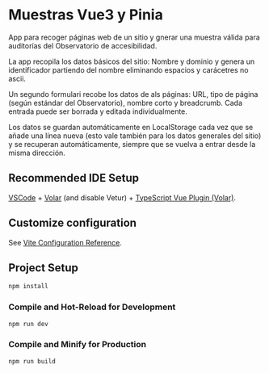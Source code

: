 # Muestras Vue3 y Pinia

App para recoger páginas web de un sitio y gnerar una muestra válida para auditorías del Observatorio de accesibilidad.

La app recopila los datos básicos del sitio: Nombre y dominio y genera un identificador partiendo del nombre eliminando espacios y carácetres no ascii.

Un segundo formulari recobe los datos de als páginas: URL, tipo de página (según estándar del Observatorio), nombre corto y breadcrumb. Cada entrada puede ser borrada y editada individualmente.

Los datos se guardan automáticamente en LocalStorage cada vez que se añade una línea nueva (esto vale también para los datos generales del sitio) y se recuperan automáticamente, siempre que se vuelva a entrar desde la misma dirección.

## Recommended IDE Setup

[VSCode](https://code.visualstudio.com/) + [Volar](https://marketplace.visualstudio.com/items?itemName=johnsoncodehk.volar) (and disable Vetur) + [TypeScript Vue Plugin (Volar)](https://marketplace.visualstudio.com/items?itemName=johnsoncodehk.vscode-typescript-vue-plugin).

## Customize configuration

See [Vite Configuration Reference](https://vitejs.dev/config/).

## Project Setup

```sh
npm install
```

### Compile and Hot-Reload for Development

```sh
npm run dev
```

### Compile and Minify for Production

```sh
npm run build
```
